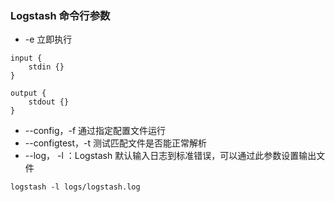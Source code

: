 ### Logstash 命令行参数

+ -e 立即执行
```
input {
    stdin {}
}

output {
    stdout {}
}
```

+ --config，-f 通过指定配置文件运行
+ --configtest，-t 测试匹配文件是否能正常解析
+ --log， -l ：Logstash 默认输入日志到标准错误，可以通过此参数设置输出文件

```
logstash -l logs/logstash.log
```